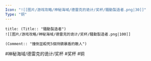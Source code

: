 ```yaml
---
Icon: "![[图片/游戏攻略/神秘海域/德雷克的诡计/奖杯/騷動製造者.png|30]]"
Type: "铜"
---
```

```ad-common-bronze-trophy
title: (Title:: "騷動製造者")
![[图片/游戏攻略/神秘海域/德雷克的诡计/奖杯/騷動製造者.png|100]]

(Comment:: "撞倒並殺死5個持鎮暴盾的敵人")
```

#神秘海域/德雷克的诡计/奖杯 #奖杯 #铜

